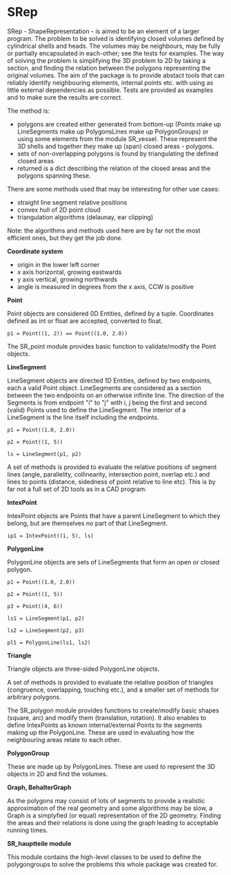 # SRep

SRep - ShapeRepresentation - is aimed to be an element of a larger program.
The problem to be solved is identifying closed volumes defined by cylindrical shells and heads. The volumes may be
neighbours, may be fully or partially encapsulated in each-other; see the tests for examples.
The way of solving the problem is simplifying the 3D problem to 2D by taking a section, and finding the relation
between the polygons representing the original volumes.
The aim of the package is to provide abstact tools that can reliably identify neighbouring elements,
internal points etc. with using as little external dependencies as possible.
Tests are provided as examples and to make sure the results are correct.

The method is:
- polygons are created either generated from bottom-up (Points make up LineSegments make up PolygonsLines make up
PolygonGroups) or using some elements from the module SR_vessel. These represent the 3D shells and together they make up (span) closed areas - polygons.
- sets of non-overlapping polygons is found by triangulating the defined closed areas
- returned is a dict describing the relation of the closed areas and the polygons spanning these.

There are some methods used that may be interesting for other use cases:
- straight line segment relative positions
- convex hull of 2D point cloud
- triangulation algorithms (delaunay, ear clipping)

Note: the algorithms and methods used here are by far not the most efficient ones, but they get the job done.

**Coordinate system**
- origin in the lower left corner
- x axis horizontal, growing eastwards
- y axis vertical, growing northwards
- angle is measured in degrees from the x axis, CCW is positive

**Point**

Point objects are considered 0D Entities, defined by a tuple. Coordinates defined as int or float are accepted, converted to float.

`p1 = Point((1, 2)) == Point((1.0, 2.0))`

The SR_point module provides basic function to validate/modify the Point objects.

**LineSegment**

LineSegment objects are directed 1D Entities, defined by two endpoints, each a valid Point object.
LineSegments are considered as a section between the two endpoints on an otherwise infinite line.
The direction of the Segments is from endpoint "i" to "j" with i, j being the first and second (valid) Points
used to define the LineSegment.
The interior of a LineSegment is the line itself including the endpoints.

`p1 = Point((1.0, 2.0))`

`p2 = Point((1, 5))`

`ls = LineSegment(p1, p2)`

A set of methods is provided to evaluate the relative positions of segment lines (angle, parallelity, collinearity,
intersection point, overlap etc.) and lines to points (distance, sidedness of point relative to line etc).
This is by far not a full set of 2D tools as in a CAD program.

**IntexPoint**

IntexPoint objects are Points that have a parent LineSegment to which they belong, but are themselves no part of that LineSegment.

`ip1 = IntexPoint((1, 5), ls)`

**PolygonLine**

PolygonLine objects are sets of LineSegments that form an open or closed polygon.

`p1 = Point((1.0, 2.0))`

`p2 = Point((1, 5))`

`p3 = Point((4, 6))`

`ls1 = LineSegment(p1, p2)`

`ls2 = LineSegment(p2, p3)`

`pl1 = PolygonLine(ls1, ls2)`

**Triangle**

Triangle objects are three-sided PolygonLine objects.

A set of methods is provided to evaluate the relative position of triangles (congruence, overlapping, touching etc.), and a smaller
set of methods for arbitrary polygons.

The SR_polygon module provides functions to create/modify basic shapes (square, arc) and modify them (translation, rotation).
It also enables to define IntexPoints as known internal/external Points to the segments making up the PolygonLine.
These are used in evaluating how the neighbouring areas relate to each other.

**PolygonGroup**

These are made up by PolygonLines. These are used to represent the 3D objects in 2D and find the volumes.

**Graph, BehalterGraph**

As the polygons may consist of lots of segments to provide a realistic approximation of the real geometry and some algorithms
may be slow, a Graph is a simplyfied (or equal) representation of the 2D geometry. Finding the areas and their relations is done
using the graph leading to acceptable running times.

**SR_hauptteile module**

This module contains the high-level classes to be used to define the polygongroups to solve the problems this whole package was created for.